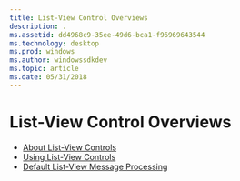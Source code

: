 ```yaml
---
title: List-View Control Overviews
description: .
ms.assetid: dd4968c9-35ee-49d6-bca1-f96969643544
ms.technology: desktop
ms.prod: windows
ms.author: windowssdkdev
ms.topic: article
ms.date: 05/31/2018
---
```


# List-View Control Overviews

-   [About List-View Controls](list-view-controls-overview.md)
-   [Using List-View Controls](using-list-view-controls.md)
-   [Default List-View Message Processing](listview-message-processing.md)

 

 




